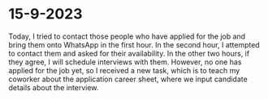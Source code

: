 # 15-9-2023

Today, I tried to contact those people who have applied for the job and bring them onto WhatsApp in the first hour. In the second hour, I attempted to contact them and asked for their availability. In the other two hours, if they agree, I will schedule interviews with them. However, no one has applied for the job yet, so I received a new task, which is to teach my coworker about the application career sheet, where we input candidate details about the interview.
